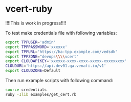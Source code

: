 # vcert-ruby
!!!!This is work in progress!!!!

To test make credentials file with following variables:
```bash
export TPPUSER='admin'
export TPPPASSWORD='xxxxxx'
export TPPURL="https://ha-tpp.example.com/vedsdk"
export TPPZONE="devops\\\\vcert"
export CLOUDAPIKEY='xxxxxx-xxxx-xxxx-xxxxx-xxxxxxxxx'
CLOUDURL='https://api.dev01.qa.venafi.io/v1'
export CLOUDZONE=Default
```

Then run example scripts with following command:
```bash
source credentials
ruby -Ilib examples/get_cert.rb
```